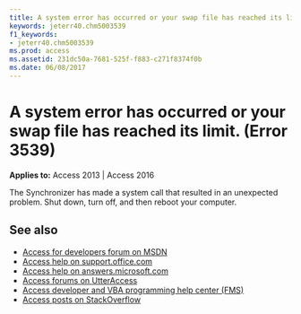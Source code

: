 ```yaml
---
title: A system error has occurred or your swap file has reached its limit. (Error 3539)
keywords: jeterr40.chm5003539
f1_keywords:
- jeterr40.chm5003539
ms.prod: access
ms.assetid: 231dc50a-7681-525f-f883-c271f8374f0b
ms.date: 06/08/2017
---
```



# A system error has occurred or your swap file has reached its limit. (Error 3539)

 
**Applies to:** Access 2013 | Access 2016

The Synchronizer has made a system call that resulted in an unexpected problem. Shut down, turn off, and then reboot your computer.

## See also

- [Access for developers forum on MSDN](https://social.msdn.microsoft.com/Forums/office/en-US/home?forum=accessdev)
- [Access help on support.office.com](https://support.office.com/search/results?query=Access)
- [Access help on answers.microsoft.com](https://answers.microsoft.com/en-us/msoffice/forum?page=1&;tab=question&;status=all&;auth=1)
- [Access forums on UtterAccess](http://www.utteraccess.com/forum/index.php?act=idx)
- [Access developer and VBA programming help center (FMS)](http://www.fmsinc.com/MicrosoftAccess/developer/)
- [Access posts on StackOverflow](https://stackoverflow.com/questions/tagged/ms-access)
